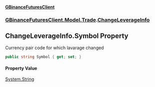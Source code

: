 #### [GBinanceFuturesClient](./index.md 'index')
### [GBinanceFuturesClient.Model.Trade](./GBinanceFuturesClient-Model-Trade.md 'GBinanceFuturesClient.Model.Trade').[ChangeLeverageInfo](./GBinanceFuturesClient-Model-Trade-ChangeLeverageInfo.md 'GBinanceFuturesClient.Model.Trade.ChangeLeverageInfo')
## ChangeLeverageInfo.Symbol Property
Currency pair code for which lavarage changed  
```csharp
public string Symbol { get; set; }
```
#### Property Value
[System.String](https://docs.microsoft.com/en-us/dotnet/api/System.String 'System.String')  
